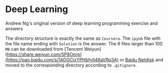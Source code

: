# Deep Learning

Andrew Ng's original version of deep learning programming exercise and answers

The directory structure is exactly the same as `Coursera`. The `ipynb` file with the file name ending with `Solution` is the answer. The 6 files larger than 100 `MB` can be downloaded from [Tencent Weiyun](https://share.weiyun.com/5P8Onrp](https://pan.baidu.com/s/1ADGCixYPHbfyII48aVRq3A) or [Baidu Netdisk](https://pan.baidu.com/s/1ADGCixYPHbfyII48aVRq3A) and moved to the corresponding directory according to `.gitignore`.
